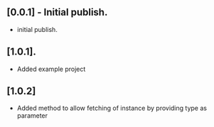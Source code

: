 ## [0.0.1] - Initial publish.

* initial publish.

## [1.0.1].

* Added example project

## [1.0.2]

* Added method to allow fetching of instance by providing type as parameter
